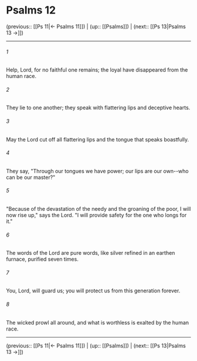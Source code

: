 # Psalms 12

(previous:: [[Ps 11|← Psalms 11]]) | (up:: [[Psalms]]) | (next:: [[Ps 13|Psalms 13 →]])

***


###### 1 
Help, Lord, for no faithful one remains; the loyal have disappeared from the human race. 

###### 2 
They lie to one another; they speak with flattering lips and deceptive hearts. 

###### 3 
May the Lord cut off all flattering lips and the tongue that speaks boastfully. 

###### 4 
They say, "Through our tongues we have power; our lips are our own--who can be our master?" 

###### 5 
"Because of the devastation of the needy and the groaning of the poor, I will now rise up," says the Lord. "I will provide safety for the one who longs for it." 

###### 6 
The words of the Lord are pure words, like silver refined in an earthen furnace, purified seven times. 

###### 7 
You, Lord, will guard us; you will protect us from this generation forever. 

###### 8 
The wicked prowl all around, and what is worthless is exalted by the human race.

***

(previous:: [[Ps 11|← Psalms 11]]) | (up:: [[Psalms]]) | (next:: [[Ps 13|Psalms 13 →]])

